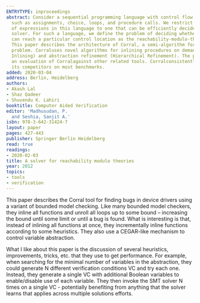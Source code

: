 ```yaml
---
ENTRYTYPE: inproceedings
abstract: Consider a sequential programming language with control flow constructs
  such as assignments, choice, loops, and procedure calls. We restrict the syntax
  of expressions in this language to one that can be efficiently decided by a satisfiability-modulo-theories
  solver. For such a language, we define the problem of deciding whether a program
  can reach a particular control location as the reachability-modulo-theories problem.
  This paper describes the architecture of Corral, a semi-algorithm for the reachability-modulo-theories
  problem. Corraluses novel algorithms for inlining procedures on demand (Stratified
  Inlining) and abstraction refinement (Hierarchical Refinement). The paper also presents
  an evaluation of Corralagainst other related tools. Corralconsistently outperforms
  its competitors on most benchmarks.
added: 2020-03-04
address: Berlin, Heidelberg
authors:
- Akash Lal
- Shaz Qadeer
- Shuvendu K. Lahiri
booktitle: Computer Aided Verification
editor: 'Madhusudan, P.
  and Seshia, Sanjit A.'
isbn: 978-3-642-31424-7
layout: paper
pages: 427-443
publisher: Springer Berlin Heidelberg
read: true
readings:
- 2020-02-03
title: A solver for reachability modulo theories
year: 2012
topics:
- tools
- verification
---
```


This paper describes the Corral tool for finding bugs in device drivers using a variant of bounded model checking.
Like many bounded model checkers, they inline all functions and unroll all loops up to some bound – increasing the bound until some limit or until a bug is found.
What is interesting is that, instead of inlining all functions at once, they incrementally inline functions according to some heuristics.
They also use a CEGAR-like mechanism to control variable abstraction.

What I like about this paper is the discussion of several heuristics, improvements, tricks, etc.  that they use to get performance.  For example, when searching for the minimal number of variables in the abstraction, they could generate N different verification conditions VC and try each one.  Instead, they generate a single VC with additional Boolean variables to enable/disable use of each variable.  They then invoke the SMT solver N times on a single VC - potentially benefiting from anything that the solver learns that applies across multiple solutions efforts.


